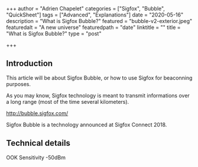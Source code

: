 +++
author = "Adrien Chapelet"
categories = ["Sigfox", "Bubble", "QuickSheet"]
tags = ["Advanced", "Explanations"]
date = "2020-05-16"
description = "What is Sigfox Bubble?"
featured = "bubble-v2-exterior.jpeg"
featuredalt = "A new universe"
featuredpath = "date"
linktitle = ""
title = "What is Sigfox Bubble?"
type = "post"

+++


## Introduction

This article will be about Sigfox Bubble, or how to use Sigfox for beaconning purposes.

As you may know, Sigfox technology is meant to transmit informations over a long range (most of the time several kilometers).

http://bubble.sigfox.com/


Sigfox Bubble is a technology announced at Sigfox Connect 2018. 

## Technical details

OOK
Sensitivity -50dBm
